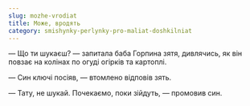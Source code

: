 ```yaml
---
slug: mozhe-vrodiat
title: Може, вродять
category: smishynky-perlynky-pro-maliat-doshkilniat
---
```

— Що ти шукаєш? — запитала баба Горпина зятя, дивлячись, як він повзає на колінах по огуді огірків та картоплі.

— Син ключі посіяв, — втомлено відповів зять.

— Тату, не шукай. Почекаємо, поки зійдуть, — промовив син.
